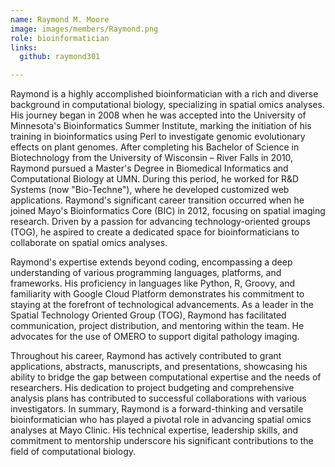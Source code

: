 ```yaml
---
name: Raymond M. Moore
image: images/members/Raymond.png
role: bioinformatician
links:
  github: raymond301

---
```



Raymond is a highly accomplished bioinformatician with a rich and diverse background in computational biology, specializing in spatial omics analyses. His journey began in 2008 when he was accepted into the University of Minnesota's Bioinformatics Summer Institute, marking the initiation of his training in bioinformatics using Perl to investigate genomic evolutionary effects on plant genomes. After completing his Bachelor of Science in Biotechnology from the University of Wisconsin – River Falls in 2010, Raymond pursued a Master's Degree in Biomedical Informatics and Computational Biology at UMN. During this period, he worked for R&D Systems (now "Bio-Techne"), where he developed customized web applications. Raymond's significant career transition occurred when he joined Mayo's Bioinformatics Core (BIC) in 2012, focusing on spatial imaging research. Driven by a passion for advancing technology-oriented groups (TOG), he aspired to create a dedicated space for bioinformaticians to collaborate on spatial omics analyses.

Raymond's expertise extends beyond coding, encompassing a deep understanding of various programming languages, platforms, and frameworks. His proficiency in languages like Python, R, Groovy, and familiarity with Google Cloud Platform demonstrates his commitment to staying at the forefront of technological advancements. As a leader in the Spatial Technology Oriented Group (TOG), Raymond has facilitated communication, project distribution, and mentoring within the team. He advocates for the use of OMERO to support digital pathology imaging.

Throughout his career, Raymond has actively contributed to grant applications, abstracts, manuscripts, and presentations, showcasing his ability to bridge the gap between computational expertise and the needs of researchers. His dedication to project budgeting and comprehensive analysis plans has contributed to successful collaborations with various investigators. In summary, Raymond is a forward-thinking and versatile bioinformatician who has played a pivotal role in advancing spatial omics analyses at Mayo Clinic. His technical expertise, leadership skills, and commitment to mentorship underscore his significant contributions to the field of computational biology.